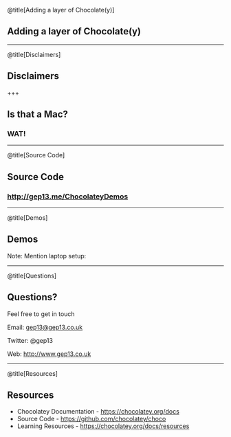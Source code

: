 @title[Adding a layer of Chocolate(y)]

## Adding a layer of Chocolate(y)

---

@title[Disclaimers]
## Disclaimers

+++

## Is that a Mac?
### WAT!

---

@title[Source Code]
## Source Code
### http://gep13.me/ChocolateyDemos

---

@title[Demos]
## Demos

Note:
Mention laptop setup:

---

@title[Questions]
## Questions?

Feel free to get in touch

Email: gep13@gep13.co.uk

Twitter: @gep13

Web: http://www.gep13.co.uk

---

@title[Resources]
## Resources

* Chocolatey Documentation - https://chocolatey.org/docs
* Source Code - https://github.com/chocolatey/choco
* Learning Resources - https://chocolatey.org/docs/resources
